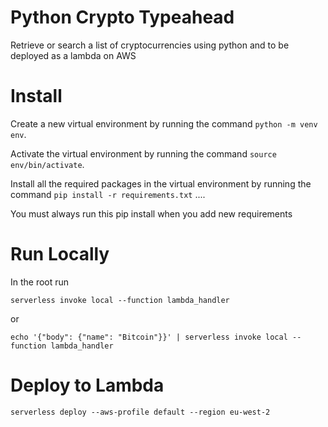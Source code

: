 # Python Crypto Typeahead
 
Retrieve or search a list of cryptocurrencies using python and to be deployed as a lambda on AWS

# Install

Create a new virtual environment by running the command `python -m venv env`.

Activate the virtual environment by running the command `source env/bin/activate`.

Install all the required packages in the virtual environment by running the command `pip install -r requirements.txt` ....

You must always run this pip install when you add new requirements

# Run Locally 
In the root run

```
serverless invoke local --function lambda_handler
```

or 

```
echo '{"body": {"name": "Bitcoin"}}' | serverless invoke local --function lambda_handler 

```

# Deploy to Lambda
```
serverless deploy --aws-profile default --region eu-west-2  
```